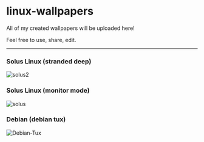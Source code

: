# linux-wallpapers

All of my created wallpapers will be uploaded here! 

Feel free to use, share, edit. 

-------
### Solus Linux (stranded deep)
![solus2](https://github.com/distrohopperuk/linux-wallpapers/assets/159959630/ecef245d-44dd-4c40-9ca8-908f89fec9e5)
### Solus Linux (monitor mode)
![solus](https://github.com/distrohopperuk/linux-wallpapers/assets/159959630/25c892cc-bc1b-43ac-b240-115b602548fc)
### Debian (debian tux)
![Debian-Tux](https://github.com/distrohopperuk/linux-wallpapers/assets/159959630/507d9490-7bfb-4b5d-9a89-4abb6b422de7)
